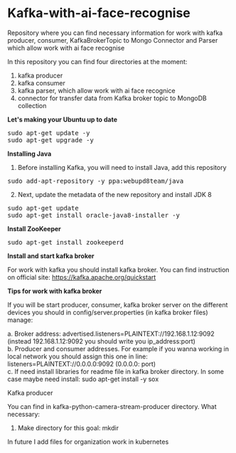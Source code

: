 # Kafka-with-ai-face-recognise
Repository where you can find necessary information for work with kafka producer, consumer, KafkaBrokerTopic to Mongo Connector and Parser which allow work with ai face recognise

In this repository you can find four directories at the moment: 
1. kafka producer
2. kafka consumer
3. kafka parser, which allow work with ai face recognice
4. connector for transfer data from Kafka broker topic to MongoDB collection

<b>Let's making your Ubuntu up to date</b>

<pre>sudo apt-get update -y
sudo apt-get upgrade -y</pre>

<b>Installing Java</b>

1. Before installing Kafka, you will need to install Java, add this repository

<pre>sudo add-apt-repository -y ppa:webupd8team/java</pre>

2. Next, update the metadata of the new repository and install JDK 8

<pre>sudo apt-get update
sudo apt-get install oracle-java8-installer -y</pre>

<b>Install ZooKeeper</b>

<pre>sudo apt-get install zookeeperd</pre>

<b>Install and start kafka broker</b>

For work with kafka you should install kafka broker. You can find instruction on official site: https://kafka.apache.org/quickstart

<b>Tips for work with kafka broker</b>

If you will be start producer, consumer, kafka broker server on the different devices you should in config/server.properties (in kafka broker files) manage: 

a. Broker address: advertised.listeners=PLAINTEXT://192.168.1.12:9092 (instead 192.168.1.12:9092 you should write you ip_address:port)</br>
b. Producer and consumer addresses. For example if you wanna working in local network you should assign this one in line: listeners=PLAINTEXT://0.0.0.0:9092 (0.0.0.0: port)</br>
c. If need install libraries for readme file in kafka broker directory. In some case maybe need install: sudo apt-get install -y sox

Kafka producer

You can find in kafka-python-camera-stream-producer directory. What necessary:
1. Make directory for this goal:
mkdir 

In future I add files for organization work in kubernetes
